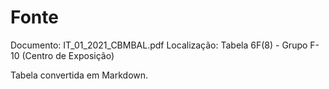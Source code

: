 # Fonte
Documento: IT_01_2021_CBMBAL.pdf
Localização: Tabela 6F(8) - Grupo F-10 (Centro de Exposição)

Tabela convertida em Markdown.
